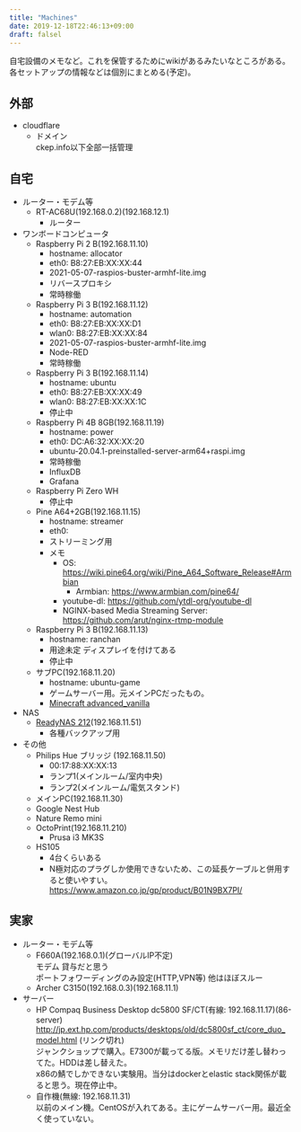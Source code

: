 ```yaml
---
title: "Machines"
date: 2019-12-18T22:46:13+09:00
draft: falsel
---
```

自宅設備のメモなど。これを保管するためにwikiがあるみたいなところがある。各セットアップの情報などは個別にまとめる(予定)。

## 外部
* cloudflare
    * ドメイン  
    ckep.info以下全部一括管理

## 自宅
* ルーター・モデム等
  * RT-AC68U(192.168.0.2)(192.168.12.1)
    * ルーター
* ワンボードコンピュータ
  * Raspberry Pi 2 B(192.168.11.10)
    * hostname: allocator
    * eth0: B8:27:EB:XX:XX:44
    * 2021-05-07-raspios-buster-armhf-lite.img
    * リバースプロキシ
    * 常時稼働
  * Raspberry Pi 3 B(192.168.11.12)
    * hostname: automation
    * eth0: B8:27:EB:XX:XX:D1
    * wlan0: B8:27:EB:XX:XX:84
    * 2021-05-07-raspios-buster-armhf-lite.img
    * Node-RED
    * 常時稼働
  * Raspberry Pi 3 B(192.168.11.14)
    * hostname: ubuntu
    * eth0: B8:27:EB:XX:XX:49
    * wlan0: B8:27:EB:XX:XX:1C
    * 停止中
  * Raspberry Pi 4B 8GB(192.168.11.19)
    * hostname: power
    * eth0: DC:A6:32:XX:XX:20
    * ubuntu-20.04.1-preinstalled-server-arm64+raspi.img
    * 常時稼働
    * InfluxDB
    * Grafana
  * Raspberry Pi Zero WH
    * 停止中
  * Pine A64+2GB(192.168.11.15)
    * hostname: streamer
    * eth0: 
    * ストリーミング用
    * メモ
      * OS: https://wiki.pine64.org/wiki/Pine_A64_Software_Release#Armbian
        * Armbian: https://www.armbian.com/pine64/
      * youtube-dl: https://github.com/ytdl-org/youtube-dl
      * NGINX-based Media Streaming Server: https://github.com/arut/nginx-rtmp-module
  * Raspberry Pi 3 B(192.168.11.13)
    * hostname: ranchan
    * 用途未定 ディスプレイを付けてある
    * 停止中
  * サブPC(192.168.11.20)
    * hostname: ubuntu-game
    * ゲームサーバー用。元メインPCだったもの。
    * [Minecraft advanced_vanilla](/games/minecraft/advanced_vanilla)
* NAS
  * [ReadyNAS 212](/machines/readynas212)(192.168.11.51)  
    * 各種バックアップ用
* その他
  * Philips Hue ブリッジ (192.168.11.50)
    * 00:17:88:XX:XX:13
    * ランプ1(メインルーム/室内中央)
    * ランプ2(メインルーム/電気スタンド)
  * メインPC(192.168.11.30)
  * Google Nest Hub
  * Nature Remo mini
  * OctoPrint(192.168.11.210)
    * Prusa i3 MK3S
  * HS105
    * 4台くらいある
    * N極対応のプラグしか使用できないため、この延長ケーブルと併用すると使いやすい。  
      https://www.amazon.co.jp/gp/product/B01N9BX7PI/

## 実家
* ルーター・モデム等
  * F660A(192.168.0.1)(グローバルIP不定)  
    モデム 貸与だと思う  
    ポートフォワーディングのみ設定(HTTP,VPN等) 他はほぼスルー
  * Archer C3150(192.168.0.3)(192.168.11.1)  
* サーバー
  * HP Compaq Business Desktop dc5800 SF/CT(有線: 192.168.11.17)(86-server)  
    http://jp.ext.hp.com/products/desktops/old/dc5800sf_ct/core_duo_model.html (リンク切れ)  
    ジャンクショップで購入。E7300が載ってる版。メモリだけ差し替わってた。HDDは差し替えた。  
    x86の鯖でしかできない実験用。当分はdockerとelastic stack関係が載ると思う。現在停止中。
  * 自作機(無線: 192.168.11.31)  
    以前のメイン機。CentOSが入れてある。主にゲームサーバー用。最近全く使っていない。
